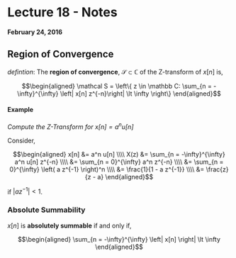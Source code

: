 # Lecture 18 - Notes  

**February 24, 2016**  


## Region of Convergence

_defintion_: The __region of convergence__, $\mathcal S \subset \mathbb C$ of the Z-transform of $x[n]$ is,

$$\begin{aligned}
    \mathcal S = \left\{ z \in \mathbb C: \sum_{n = -\infty}^{\infty} \left| x[n] z^{-n}\right| \lt \infty \right\}
\end{aligned}$$

#### Example

_Compute the Z-Transform for $x[n] = a^n u[n]$_

Consider,

$$\begin{aligned}
    x[n] &= a^n u[n] \\\\
    X(z) &= \sum_{n = -\infty}^{\infty} a^n u[n] z^{-n} \\\\
    &= \sum_{n = 0}^{\infty} a^n z^{-n} \\\\
    &= \sum_{n = 0}^{\infty} \left( a z^{-1} \right)^n \\\\
    &= \frac{1}{1 - a z^{-1}} \\\\
    &= \frac{z}{z - a}
\end{aligned}$$

if $\left| az^{-1} \right| \lt 1$.

### Absolute Summability

$x[n]$ is __absolutely summable__ if and only if,

$$\begin{aligned}
    \sum_{n = -\infty}^{\infty} \left| x[n] \right| \lt \infty
\end{aligned}$$

